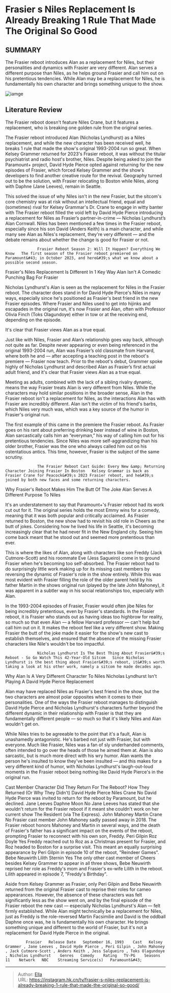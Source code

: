 # Frasier s Niles Replacement Is Already Breaking 1 Rule That Made The Original So Good


## SUMMARY 



  The Frasier reboot introduces Alan as a replacement for Niles, but their personalities and dynamics with Frasier are very different.   Alan serves a different purpose than Niles, as he helps ground Frasier and call him out on his pretentious tendencies.   While Alan may be a replacement for Niles, he is fundamentally his own character and brings something unique to the show.  

![iamge](https://static1.srcdn.com/wordpress/wp-content/uploads/wm/2023/09/frasier_niles_alan.jpg)

## Literature Review
The Frasier reboot doesn&#39;t feature Niles Crane, but it features a replacement, who is breaking one golden rule from the original series.




The Frasier reboot introduced Alan (Nicholas Lyndhurst) as a Niles replacement, and while the new character has been received well, he breaks 1 rule that made the show&#39;s original 1993-2004 run so great. When Kelsey Grammer returned for 2023&#39;s Frasier reboot, it was without the titular psychiatrist and radio host&#39;s brother, Niles. Despite being asked to join the Paramount&#43; project, David Hyde Pierce opted against returning for the new episodes of Frasier, which forced Kelsey Grammer and the show’s developers to find another creative route for the revival. Geography turned out to be the solution, with Frasier relocating to Boston while Niles, along with Daphne (Jane Leeves), remain in Seattle.




This solved the issue of why Niles isn&#39;t in the new Frasier, but the sitcom&#39;s core chemistry was at risk without an intellectual friend, equal and (sometimes) rival for Kelsey Grammar&#39;s Dr. Crane to engage in witty banter with The Frasier reboot filled the void left by David Hyde Pierce introducing a replacement for Niles as Frasier’s partner-in-crime — Nicholas Lyndhurst’s Alan Cornwall. Niles has been mentioned a few times in the Frasier reboot, especially since his son David (Anders Keith) is a main character, and while many see Alan as Niles&#39;s replacement, they&#39;re very different — and the debate remains about whether the change is good for Frasier or not.

                  Frasier Reboot Season 2: Will It Happen? Everything We Know   The first season of the Frasier reboot premiered on Paramount&#43; in October 2023, and here&#39;s what we know about a possible second season.     


 Frasier&#39;s Niles Replacement Is Different In 1 Key Way 
Alan Isn&#39;t A Comedic Punching Bag For Frasier
          




 Nicholas Lyndhurst&#39;s Alan is seen as the replacement for Niles in the Frasier reboot. The character does stand in for David Hyde Pierce&#39;s Niles in many ways, especially since he&#39;s positioned as Frasier&#39;s best friend in the new Frasier episodes. Where Frasier and Niles used to get into hijinks and escapades in the original run, it&#39;s now Frasier and Alan, often with Professor Olivia Finch (Toks Olagundoye) either in tow or at the receiving end, depending on the episode.



It&#39;s clear that Frasier views Alan as a true equal.




Just like with Niles, Frasier and Alan’s relationship goes way back, although not quite as far. Despite never appearing or even being referenced in the original 1993-2004 run, Alan was Frasier’s old classmate from Harvard, where both he and — after accepting a teaching post in the reboot&#39;s premiere — Frasier now teach. Prior to the reboot&#39;s debut, Grammer spoke highly of Nicholas Lyndhurst and described Alan as Frasier’s first actual adult friend, and it&#39;s clear that Frasier views Alan as a true equal.





 

Meeting as adults, combined with the lack of a sibling rivalry dynamic, means the way Frasier treats Alan is very different from Niles. While the characters may hold similar positions in the broader sense, Alan in the Frasier reboot isn&#39;t a replacement for Niles, as the interactions Alan has with Frasier are incredibly different. Alan isn&#39;t the victim of his friend&#39;s barbs, which Niles very much was, which was a key source of the humor in Frasier&#39;s original run.

The first example of this came in the premiere the Frasier reboot. As Frasier goes on his rant about preferring drinking beer instead of wine in Boston, Alan sarcastically calls him an “everyman,” his way of calling him out for his pretentious tendencies. Since Niles was more self-aggrandizing than his older brother, Frasier was the one who always called him out on his ostentatious antics. This time, however, Frasier is the subject of the same scrutiny.




                  The Frasier Reboot Cast Guide: Every New &amp; Returning Character Joining Frasier In Boston   Kelsey Grammar is back as Frasier Crane for Peacock&#39;s 2023 Frasier reboot, and he&#39;s joined by both new faces and some returning characters.    



 Why Frasier&#39;s Reboot Makes Him The Butt Of The Joke 
Alan Serves A Different Purpose To Niles
          

It&#39;s an understatement to say that Paramount&#43;&#39;s Frasier reboot had its work cut out for it. The original series holds the most Emmy wins for a comedy, meaning that it was both popular and critically acclaimed. As Frasier returned to Boston, the new show had to revisit his old role in Cheers as the butt of jokes. Considering how he lived his life in Seattle, it&#39;s becoming increasingly clear that he had never fit in the New England city. Seeing him come back meant that he stood out and seemed more pretentious than ever. 




This is where the likes of Alan, along with characters like son Freddy (Jack Cutmore-Scott) and his roommate Eve (Jess Sagueiro) come in to ground Frasier when he&#39;s becoming too self-absorbed. The Frasier reboot had to do surprisingly little work making up for its missing cast members by reversing the dynamic of Frasier&#39;s role in the show entirely. While this was most evident with Frasier filling the role of the older parent held by his father Martin in the shows original run (played by the late John Mahoney), it was apparent in a subtler way in his social relationships too, especially with Alan.

In the 1993-2004 episodes of Frasier, Frasier would often jibe Niles for being incredibly pretentious, even by Frasier&#39;s standards. In the Frasier reboot, it is Frasier who stands out as having ideas too highbrow for reality, so much so that even Alan — a fellow Harvard professor — can&#39;t help but call him out on it. It makes the reboot feel like a very different show. Making Frasier the butt of the joke made it easier for the show&#39;s new cast to establish themselves, and ensured that the absence of the missing Frasier characters like Nile&#39;s wouldn&#39;t be too impactful.




                  Nicholas Lyndhurst Is The Best Thing About Frasier&#39;s Reboot - So Go Watch This 42-Year-Old Sitcom   Since Nicholas Lyndhurst is the best thing about Frasier&#39;s reboot, it&#39;s worth taking a look at his other work, namely a sitcom he made decades ago.    



 


 Why Alan Is A Very Different Character To Niles 
Nicholas Lyndhurst Isn&#39;t Playing A David Hyde Pierce Replacement
         

Alan may have replaced Niles as Frasier&#39;s best friend in the show, but the two characters are almost polar opposites when it comes to their personalities. One of the ways the Frasier reboot manages to distinguish David Hyde Pierce and Nicholas Lyndhurst&#39;s characters further beyond the different dynamic in their relationship with Frasier is that they are fundamentally different people — so much so that it&#39;s likely Niles and Alan wouldn&#39;t get on.

While Niles tries to be agreeable to the point that it&#39;s a fault, Alan is unashamedly antagonistic. He&#39;s barbed not just with Frasier, but with everyone. Much like Frasier, Niles was a fan of sly underhanded comments, often intended to go over the heads of those he aimed them at. Alan is also sarcastic, but is much more direct with his wry humor. Alan wants the person he&#39;s insulted to know they&#39;ve been insulted — and this makes for a very different kind of humor, with Nicholas Lyndhurst&#39;s laugh-out-loud moments in the Frasier reboot being nothing like David Hyde Pierce&#39;s in the original run.




 Cast Member  Character  Did They Return For The Reboot?  How They Returned (Or Why They Didn&#39;t)   David Hyde Pierce  Niles Crane  No  David Hyde Pierce was invited to return for the reboot by Paramount, but he declined.   Jane Leeves  Daphne Moon  No  Jane Leeves has stated that she wouldn&#39;t return for the Frasier reboot if it meant she couldn&#39;t work on her current show The Resident (via The Express).   John Mahoney  Martin Crane  No  Frasier cast member John Mahoney sadly passed away in 2018. The Frasier reboot honors Mahoney and Martin in several ways, and the death of Frasier&#39;s father has a significant impact on the events of the reboot, prompting Frasier to reconnect with his own son, Freddy.   Peri Gilpin  Roz Doyle  Yes  Freddy reached out to Roz as a Christmas present for Frasier, and Roz headed to Boston for a surprise visit. This meant an equally surprising appearance by Peri Gilpin in episode 10 of the reboot, &#34;Reindeer Games&#34;.   Bebe Neuwirth  Lilith Sternin  Yes  The only other cast member of Cheers besides Kelsey Grammer to appear in all three shows, Bebe Neuwirth reprised her role as Freddy&#39;s mom and Frasier&#39;s ex-wife Lilith in the reboot. Lilith appeared in episode 7, &#34;Freddy&#39;s Birthday&#34;.   



Aside from Kelsey Grammer as Frasier, only Peri Gilpin and Bebe Neuwirth returned from the original Frasier cast to reprise their roles for cameo appearances. However, the absence of these characters was felt significantly less as the show went on, and by the final episode of the Frasier reboot the new cast — especially Nicholas Lyndhurst&#39;s Alan — felt firmly established. While Alan might technically be a replacement for Niles, just as Freddy is the role-reversed Martin Facsimilie and David is the oddball Daphne once was, he is fundamentally his own character. He brings something unique and different to the world of Frasier, but it&#39;s not a replacement for David Hyde Pierce in the original.




             Frasier   Release Date   September 16, 1993    Cast   Kelsey Grammer , Jane Leeves , David Hyde Pierce , Peri Gilpin , John Mahoney , Jack Cutmore-Scott , Anders Keith , Jess Salgueiro , Toks Olagundoye , Nicholas Lyndhurst    Genres   Comedy    Rating   TV-PG    Seasons   11    Network   NBC    Streaming Service(s)   Paramount&#43;       


---

> Author: [Ella](https://instagram.hk.cn/)  
> URL: https://instagram.hk.cn/tv/frasier-s-niles-replacement-is-already-breaking-1-rule-that-made-the-original-so-good/  

